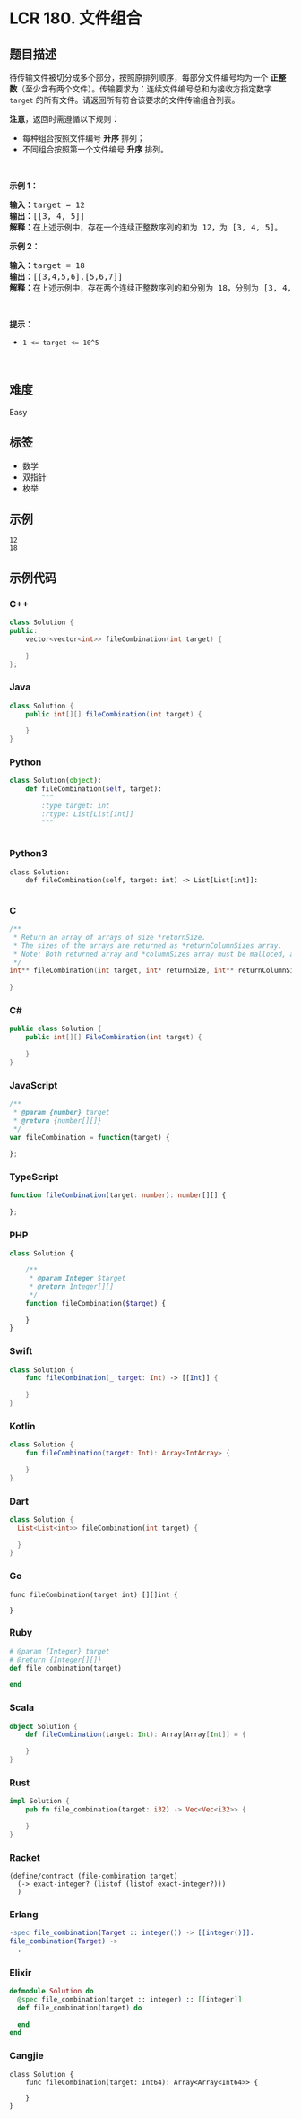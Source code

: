 # LCR 180. 文件组合

## 题目描述

<p>待传输文件被切分成多个部分，按照原排列顺序，每部分文件编号均为一个 <strong>正整数</strong>（至少含有两个文件）。传输要求为：连续文件编号总和为接收方指定数字 <code>target</code> 的所有文件。请返回所有符合该要求的文件传输组合列表。</p>

<p><strong>注意</strong>，返回时需遵循以下规则：</p>

<ul>
	<li>每种组合按照文件编号 <strong>升序</strong> 排列；</li>
	<li>不同组合按照第一个文件编号 <strong>升序</strong> 排列。</li>
</ul>

<p>&nbsp;</p>

<p><strong>示例 1：</strong></p>

<pre>
<strong>输入：</strong>target = 12
<strong>输出：</strong>[[3, 4, 5]]
<strong>解释：</strong>在上述示例中，存在一个连续正整数序列的和为 12，为 [3, 4, 5]。
</pre>

<p><strong>示例 2：</strong></p>

<pre>
<strong>输入：</strong>target = 18
<strong>输出：</strong>[[3,4,5,6],[5,6,7]]
<strong>解释：</strong>在上述示例中，存在两个连续正整数序列的和分别为 18，分别为 [3, 4, 5, 6] 和 [5, 6, 7]。
</pre>

<p>&nbsp;</p>

<p><b>提示：</b></p>

<ul>
	<li><code>1 &lt;= target &lt;= 10^5</code></li>
</ul>

<p>&nbsp;</p>


## 难度

Easy

## 标签

- 数学
- 双指针
- 枚举

## 示例

```
12
18
```

## 示例代码

### C++

```cpp
class Solution {
public:
    vector<vector<int>> fileCombination(int target) {
        
    }
};
```

### Java

```java
class Solution {
    public int[][] fileCombination(int target) {
        
    }
}
```

### Python

```python
class Solution(object):
    def fileCombination(self, target):
        """
        :type target: int
        :rtype: List[List[int]]
        """
        
```

### Python3

```python3
class Solution:
    def fileCombination(self, target: int) -> List[List[int]]:
        
```

### C

```c
/**
 * Return an array of arrays of size *returnSize.
 * The sizes of the arrays are returned as *returnColumnSizes array.
 * Note: Both returned array and *columnSizes array must be malloced, assume caller calls free().
 */
int** fileCombination(int target, int* returnSize, int** returnColumnSizes) {
    
}
```

### C#

```csharp
public class Solution {
    public int[][] FileCombination(int target) {
        
    }
}
```

### JavaScript

```javascript
/**
 * @param {number} target
 * @return {number[][]}
 */
var fileCombination = function(target) {
    
};
```

### TypeScript

```typescript
function fileCombination(target: number): number[][] {
    
};
```

### PHP

```php
class Solution {

    /**
     * @param Integer $target
     * @return Integer[][]
     */
    function fileCombination($target) {
        
    }
}
```

### Swift

```swift
class Solution {
    func fileCombination(_ target: Int) -> [[Int]] {
        
    }
}
```

### Kotlin

```kotlin
class Solution {
    fun fileCombination(target: Int): Array<IntArray> {
        
    }
}
```

### Dart

```dart
class Solution {
  List<List<int>> fileCombination(int target) {
    
  }
}
```

### Go

```golang
func fileCombination(target int) [][]int {
    
}
```

### Ruby

```ruby
# @param {Integer} target
# @return {Integer[][]}
def file_combination(target)
    
end
```

### Scala

```scala
object Solution {
    def fileCombination(target: Int): Array[Array[Int]] = {
        
    }
}
```

### Rust

```rust
impl Solution {
    pub fn file_combination(target: i32) -> Vec<Vec<i32>> {
        
    }
}
```

### Racket

```racket
(define/contract (file-combination target)
  (-> exact-integer? (listof (listof exact-integer?)))
  )
```

### Erlang

```erlang
-spec file_combination(Target :: integer()) -> [[integer()]].
file_combination(Target) ->
  .
```

### Elixir

```elixir
defmodule Solution do
  @spec file_combination(target :: integer) :: [[integer]]
  def file_combination(target) do
    
  end
end
```

### Cangjie

```cangjie
class Solution {
    func fileCombination(target: Int64): Array<Array<Int64>> {

    }
}
```


